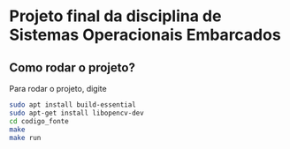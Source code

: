 # Projeto final da disciplina de Sistemas Operacionais Embarcados


## Como rodar o projeto?

Para rodar o projeto, digite 
```bash
sudo apt install build-essential
sudo apt-get install libopencv-dev
cd codigo_fonte
make 
make run
```
